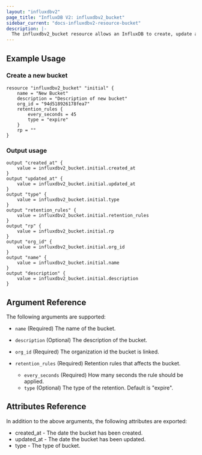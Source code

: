 ```yaml
---
layout: "influxdbv2"
page_title: "InfluxDB V2: influxdbv2_bucket"
sidebar_current: "docs-influxdbv2-resource-bucket"
description: |-
  The influxdbv2_bucket resource allows an InfluxDB to create, update and delete buckets.
---
```


## Example Usage

### Create a new bucket
```hcl
resource "influxdbv2_bucket" "initial" {
    name = "New Bucket"
    description = "Description of new bucket"
    org_id = "94d518926178fea7"
    retention_rules {
        every_seconds = 45
        type = "expire"
    }
    rp = ""
}
```

### Output usage
```hcl
output "created_at" {
    value = influxdbv2_bucket.initial.created_at
}
output "updated_at" {
    value = influxdbv2_bucket.initial.updated_at
}
output "type" {
    value = influxdbv2_bucket.initial.type
}
output "retention_rules" {
    value = influxdbv2_bucket.initial.retention_rules
}
output "rp" {
    value = influxdbv2_bucket.initial.rp
}
output "org_id" {
    value = influxdbv2_bucket.initial.org_id
}
output "name" {
    value = influxdbv2_bucket.initial.name
}
output "description" {
    value = influxdbv2_bucket.initial.description
}
```

## Argument Reference

The following arguments are supported: 

* ``name`` (Required) The name of the bucket.

* ``description`` (Optional) The description of the bucket.

* ``org_id`` (Required) The organization id the bucket is linked.

* ``retention_rules`` (Required) Retention rules that affects the bucket.
    * ``every_seconds`` (Required) How many seconds the rule should be applied.
    * ``type`` (Optional) The type of the retention. Default is "expire".

## Attributes Reference

In addition to the above arguments, the following attributes are exported:

* created_at - The date the bucket has been created.
* updated_at - The date the bucket has been updated.
* type - The type of bucket.

